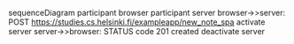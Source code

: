 sequenceDiagram 
	participant browser 
	participant server 
	browser->>server: POST https://studies.cs.helsinki.fi/exampleapp/new_note_spa
	activate server 
	server->>browser: STATUS code 201 created
	deactivate server

